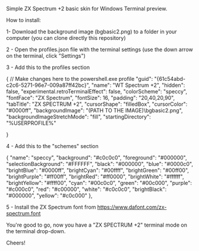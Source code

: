 
Simple ZX Spectrum +2 basic skin for Windows Terminal preview.

How to install:

1- Download the background image (bgbasic2.png) to a folder in your computer (you can clone directly this repository)

2 - Open the profiles.json file with the terminal settings (use the down arrow on the terminal, click "Settings")

3 - Add this to the profiles section

{
      // Make changes here to the powershell.exe profile
      "guid": "{61c54abd-c2c6-5271-96e7-009a87ff42bc}",
      "name": "WT Spectrum +2",
      "hidden": false,
      "experimental.retroTerminalEffect": false,
      "colorScheme": "speccy",
      "fontFace": "ZX Spectrum",
      "fontSize": 16,
      "padding": "20,40,20,90",
      "tabTitle": "ZX SPECTRUM +2",
      "cursorShape": "filledBox",
      "cursorColor": "#0000ff",
      "backgroundImage": "(PATH TO THE IMAGE)\\bgbasic2.png",
      "backgroundImageStretchMode": "fill",
      "startingDirectory": "%USERPROFILE%"


 }

4 - Add this to the "schemes" section

 {
      "name": "speccy",
      "background": "#c0c0c0",
      "foreground": "#000000",
      "selectionBackground": "#FFFFFF",
      "black": "#000000",
      "blue": "#0000c0",
      "brightBlue": "#0000ff",
      "brightCyan": "#00ffff",
      "brightGreen": "#00ff00",
      "brightPurple": "#ff00ff",
      "brightRed": "#ff0000",
      "brightWhite": "#ffffff",
      "brightYellow": "#ffff00",
      "cyan": "#00c0c0",
      "green": "#00c000",
      "purple": "#c000c0",
      "red": "#c00000",
      "white": "#c0c0c0",
      "brightBlack": "#000000",
      "yellow": "#c0c000"
    },

5 - Install the ZX Spectrum font from https://www.dafont.com/zx-spectrum.font

You're good to go, now you have a "ZX SPECTRUM +2" terminal mode on the terminal drop-down.

Cheers!